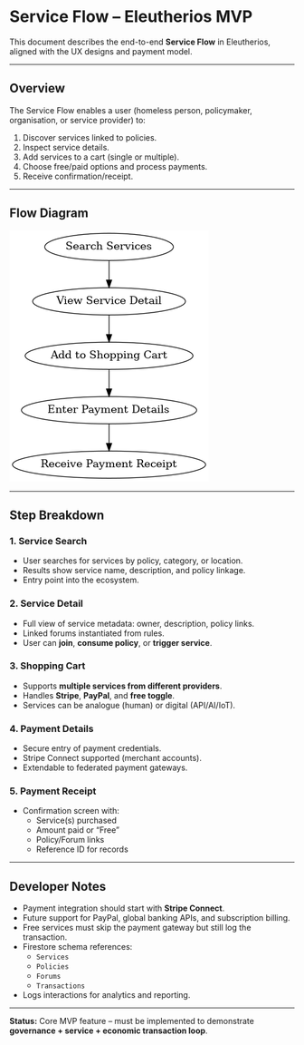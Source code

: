 # Service Flow – Eleutherios MVP

This document describes the end-to-end **Service Flow** in Eleutherios, aligned with the UX designs and payment model.

---

## Overview
The Service Flow enables a user (homeless person, policymaker, organisation, or service provider) to:
1. Discover services linked to policies.
2. Inspect service details.
3. Add services to a cart (single or multiple).
4. Choose free/paid options and process payments.
5. Receive confirmation/receipt.

---

## Flow Diagram
![Service Flow](images/service_flow_diagram.png)

---

## Step Breakdown

### 1. Service Search
- User searches for services by policy, category, or location.
- Results show service name, description, and policy linkage.
- Entry point into the ecosystem.

### 2. Service Detail
- Full view of service metadata: owner, description, policy links.
- Linked forums instantiated from rules.
- User can **join**, **consume policy**, or **trigger service**.

### 3. Shopping Cart
- Supports **multiple services from different providers**.
- Handles **Stripe**, **PayPal**, and **free toggle**.
- Services can be analogue (human) or digital (API/AI/IoT).

### 4. Payment Details
- Secure entry of payment credentials.
- Stripe Connect supported (merchant accounts).
- Extendable to federated payment gateways.

### 5. Payment Receipt
- Confirmation screen with:
  - Service(s) purchased
  - Amount paid or “Free”
  - Policy/Forum links
  - Reference ID for records

---

## Developer Notes
- Payment integration should start with **Stripe Connect**.
- Future support for PayPal, global banking APIs, and subscription billing.
- Free services must skip the payment gateway but still log the transaction.
- Firestore schema references:
  - `Services`
  - `Policies`
  - `Forums`
  - `Transactions`
- Logs interactions for analytics and reporting.

---

**Status:** Core MVP feature – must be implemented to demonstrate **governance + service + economic transaction loop**.
